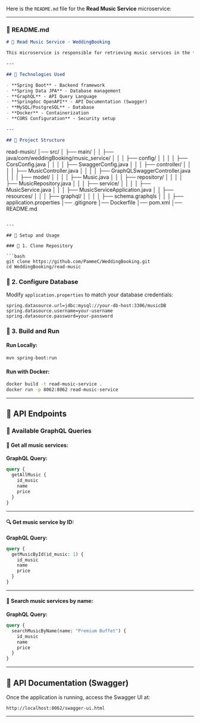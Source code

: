Here is the `README.md` file for the **Read Music Service** microservice:

---

### 📜 **README.md**
```markdown
# 📖 Read Music Service - WeddingBooking

This microservice is responsible for retrieving music services in the **WeddingBooking** system using **GraphQL**.

---

## 🚀 Technologies Used

- **Spring Boot** - Backend framework
- **Spring Data JPA** - Database management
- **GraphQL** - API Query Language
- **Springdoc OpenAPI** - API Documentation (Swagger)
- **MySQL/PostgreSQL** - Database
- **Docker** - Containerization
- **CORS Configuration** - Security setup

---

## 📂 Project Structure

```
read-music/
│── src/
│   ├── main/
│   │   ├── java/com/weddingBooking/music_service/
│   │   │   ├── config/
│   │   │   │   ├── CorsConfig.java
│   │   │   │   ├── SwaggerConfig.java
│   │   │   ├── controller/
│   │   │   │   ├── MusicController.java
│   │   │   │   ├── GraphQLSwaggerController.java
│   │   │   ├── model/
│   │   │   │   ├── Music.java
│   │   │   ├── repository/
│   │   │   │   ├── MusicRepository.java
│   │   │   ├── service/
│   │   │   │   ├── MusicService.java
│   │   │   ├── MusicServiceApplication.java
│   │   ├── resources/
│   │   │   ├── graphql/
│   │   │   │   ├── schema.graphqls
│   │   │   ├── application.properties
│── .gitignore
│── Dockerfile
│── pom.xml
│── README.md
```

---

## 🔧 Setup and Usage

### 📌 1. Clone Repository

```bash
git clone https://github.com/PammeC/WeddingBooking.git
cd WeddingBooking/read-music
```

### 📌 2. Configure Database

Modify `application.properties` to match your database credentials:

```properties
spring.datasource.url=jdbc:mysql://your-db-host:3306/musicDB
spring.datasource.username=your-username
spring.datasource.password=your-password
```

### 📌 3. Build and Run

#### Run Locally:
```bash
mvn spring-boot:run
```

#### Run with Docker:
```bash
docker build -t read-music-service .
docker run -p 8062:8062 read-music-service
```

---

## 📡 API Endpoints

### **📌 Available GraphQL Queries**

#### 📝 Get all music services:

**GraphQL Query:**
```graphql
query {
  getAllMusic {
    id_music
    name
    price
  }
}
```

---

#### 🔍 Get music service by ID:

**GraphQL Query:**
```graphql
query {
  getMusicById(id_music: 1) {
    id_music
    name
    price
  }
}
```

---

#### 🔎 Search music services by name:

**GraphQL Query:**
```graphql
query {
  searchMusicByName(name: "Premium Buffet") {
    id_music
    name
    price
  }
}
```

---

## 📜 API Documentation (Swagger)

Once the application is running, access the Swagger UI at:

```
http://localhost:8062/swagger-ui.html
```

---
